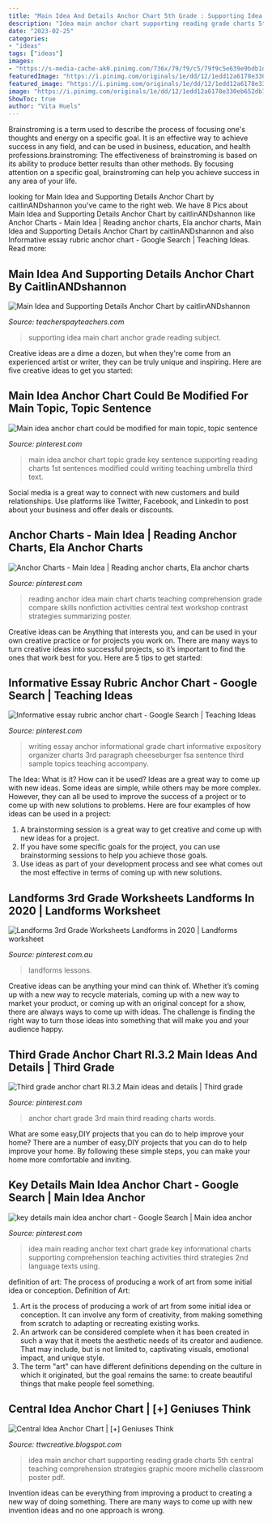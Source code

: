```yaml
---
title: "Main Idea And Details Anchor Chart 5th Grade : Supporting Idea Main Chart Anchor Grade Reading Subject"
description: "Idea main anchor chart supporting reading grade charts 5th central teaching comprehension strategies graphic moore michelle classroom poster pdf"
date: "2023-02-25"
categories:
- "ideas"
tags: ["ideas"]
images:
- "https://s-media-cache-ak0.pinimg.com/736x/79/f9/c5/79f9c5e639e9bdb1df263e96775f3b4e--expository-writing-informational-essay.jpg"
featuredImage: "https://i.pinimg.com/originals/1e/dd/12/1edd12a6178e330eb652db7f43c22390.jpg"
featured_image: "https://i.pinimg.com/originals/1e/dd/12/1edd12a6178e330eb652db7f43c22390.jpg"
image: "https://i.pinimg.com/originals/1e/dd/12/1edd12a6178e330eb652db7f43c22390.jpg"
ShowToc: true
author: "Vita Huels"
---
```



Brainstroming is a term used to describe the process of focusing one's thoughts and energy on a specific goal. It is an effective way to achieve success in any field, and can be used in business, education, and health professions.brainstroming: The effectiveness of brainstroming is based on its ability to produce better results than other methods. By focusing attention on a specific goal, brainstroming can help you achieve success in any area of your life.

	

		
looking for Main Idea and Supporting Details Anchor Chart by caitlinANDshannon you've came to the right web. We have 8 Pics about Main Idea and Supporting Details Anchor Chart by caitlinANDshannon like Anchor Charts - Main Idea | Reading anchor charts, Ela anchor charts, Main Idea and Supporting Details Anchor Chart by caitlinANDshannon and also Informative essay rubric anchor chart - Google Search | Teaching Ideas. Read more:
		
    
## Main Idea And Supporting Details Anchor Chart By CaitlinANDshannon

<img loading=lazy src="https://ecdn.teacherspayteachers.com/thumbitem/Main-Idea-and-Supporting-Details-Anchor-Chart-2092279-1523464028/original-2092279-2.jpg" onerror="this.onerror=null;this.src='https://tse4.mm.bing.net/th?id=OIP.jRsIttQwkJU6BHZiackxdQAAAA&amp;pid=15.1';" alt="Main Idea and Supporting Details Anchor Chart by caitlinANDshannon">

_Source: teacherspayteachers.com_

>supporting idea main chart anchor grade reading subject. 

	

Creative ideas are a dime a dozen, but when they're come from an experienced artist or writer, they can be truly unique and inspiring. Here are five creative ideas to get you started: 

    
## Main Idea Anchor Chart Could Be Modified For Main Topic, Topic Sentence

<img loading=lazy src="https://i.pinimg.com/originals/1e/dd/12/1edd12a6178e330eb652db7f43c22390.jpg" onerror="this.onerror=null;this.src='https://tse3.mm.bing.net/th?id=OIP.hV_tL1VXgC3011JQOQiCxAHaJ4&amp;pid=15.1';" alt="Main idea anchor chart could be modified for main topic, topic sentence">

_Source: pinterest.com_

>main idea anchor chart topic grade key sentence supporting reading charts 1st sentences modified could writing teaching umbrella third text. 

	

Social media is a great way to connect with new customers and build relationships. Use platforms like Twitter, Facebook, and LinkedIn to post about your business and offer deals or discounts.

    
## Anchor Charts - Main Idea | Reading Anchor Charts, Ela Anchor Charts

<img loading=lazy src="https://i.pinimg.com/originals/62/1c/e5/621ce5321799d4e45e4c51f7ebd16627.jpg" onerror="this.onerror=null;this.src='https://tse4.mm.bing.net/th?id=OIP.8acmp2vk6544M7NGMC9n3QHaJ4&amp;pid=15.1';" alt="Anchor Charts - Main Idea | Reading anchor charts, Ela anchor charts">

_Source: pinterest.com_

>reading anchor idea main chart charts teaching comprehension grade compare skills nonfiction activities central text workshop contrast strategies summarizing poster. 

	

Creative ideas can be Anything that interests you, and can be used in your own creative practice or for projects you work on. There are many ways to turn creative ideas into successful projects, so it’s important to find the ones that work best for you. Here are 5 tips to get started: 

    
## Informative Essay Rubric Anchor Chart - Google Search | Teaching Ideas

<img loading=lazy src="https://s-media-cache-ak0.pinimg.com/736x/79/f9/c5/79f9c5e639e9bdb1df263e96775f3b4e--expository-writing-informational-essay.jpg" onerror="this.onerror=null;this.src='https://tse2.mm.bing.net/th?id=OIP.37vOPJkwmGuwj15AcUTKVQHaJ4&amp;pid=15.1';" alt="Informative essay rubric anchor chart - Google Search | Teaching Ideas">

_Source: pinterest.com_

>writing essay anchor informational grade chart informative expository organizer charts 3rd paragraph cheeseburger fsa sentence third sample topics teaching accompany. 

	

The Idea: What is it? How can it be used?
Ideas are a great way to come up with new ideas. Some ideas are simple, while others may be more complex. However, they can all be used to improve the success of a project or to come up with new solutions to problems. Here are four examples of how ideas can be used in a project: 
1. A brainstorming session is a great way to get creative and come up with new ideas for a project.
2. If you have some specific goals for the project, you can use brainstorming sessions to help you achieve those goals.
3. Use ideas as part of your development process and see what comes out the most effective in terms of coming up with new solutions.

    
## Landforms 3rd Grade Worksheets Landforms In 2020 | Landforms Worksheet

<img loading=lazy src="https://i.pinimg.com/736x/7b/e7/52/7be7522269903a4d8fe83e3a4400b5f8.jpg" onerror="this.onerror=null;this.src='https://tse2.mm.bing.net/th?id=OIP.nlWxM5hoMzutN44x06uHZAHaJ3&amp;pid=15.1';" alt="Landforms 3rd Grade Worksheets Landforms in 2020 | Landforms worksheet">

_Source: pinterest.com.au_

>landforms lessons. 

	

Creative ideas can be anything your mind can think of. Whether it’s coming up with a new way to recycle materials, coming up with a new way to market your product, or coming up with an original concept for a show, there are always ways to come up with ideas. The challenge is finding the right way to turn those ideas into something that will make you and your audience happy.

    
## Third Grade Anchor Chart RI.3.2 Main Ideas And Details | Third Grade

<img loading=lazy src="https://i.pinimg.com/736x/f5/73/a5/f573a5f0a0e94978e6faaa4cb4685fbc.jpg" onerror="this.onerror=null;this.src='https://tse2.mm.bing.net/th?id=OIP.MAyXDvREg6CEaASpgb9lIgHaJ3&amp;pid=15.1';" alt="Third grade anchor chart RI.3.2 Main ideas and details | Third grade">

_Source: pinterest.com_

>anchor chart grade 3rd main third reading charts words. 

	

What are some easy,DIY projects that you can do to help improve your home?
There are a number of easy,DIY projects that you can do to help improve your home. By following these simple steps, you can make your home more comfortable and inviting.

    
## Key Details Main Idea Anchor Chart - Google Search | Main Idea Anchor

<img loading=lazy src="https://i.pinimg.com/originals/3e/0f/88/3e0f885ca81ce4facb7a9a1ddb4d5f2f.jpg" onerror="this.onerror=null;this.src='https://tse1.mm.bing.net/th?id=OIP.pLyK03ZaFJ_SlKdQtHeIMgHaJ6&amp;pid=15.1';" alt="key details main idea anchor chart - Google Search | Main idea anchor">

_Source: pinterest.com_

>idea main reading anchor text chart grade key informational charts supporting comprehension teaching activities third strategies 2nd language texts using. 

	

definition of art: The process of producing a work of art from some initial idea or conception.
Definition of Art:
1. Art is the process of producing a work of art from some initial idea or conception. It can involve any form of creativity, from making something from scratch to adapting or recreating existing works.
2. An artwork can be considered complete when it has been created in such a way that it meets the aesthetic needs of its creator and audience. That may include, but is not limited to, captivating visuals, emotional impact, and unique style.
3. The term "art" can have different definitions depending on the culture in which it originated, but the goal remains the same: to create beautiful things that make people feel something.

    
## Central Idea Anchor Chart | [+] Geniuses Think

<img loading=lazy src="https://i.pinimg.com/originals/39/96/9f/39969f3e7ac5276b54d149ee71b2e631.jpg" onerror="this.onerror=null;this.src='https://tse3.mm.bing.net/th?id=OIP.Kg9J0645FslISBwm-I8KxQHaJ6&amp;pid=15.1';" alt="Central Idea Anchor Chart | [+] Geniuses Think">

_Source: ttwcreative.blogspot.com_

>idea main anchor chart supporting reading grade charts 5th central teaching comprehension strategies graphic moore michelle classroom poster pdf. 

	

Invention ideas can be everything from improving a product to creating a new way of doing something. There are many ways to come up with new invention ideas and no one approach is wrong.

